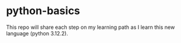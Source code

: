 # python-basics
This repo will share each step on my learning path as I learn this new language (python 3.12.2).
